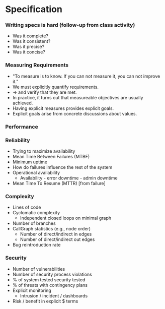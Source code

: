 # Specification

### Writing specs is hard (follow-up from class activity)

- Was it complete?
- Was it consistent?
- Was it precise?
- Was it concise?

### Measuring Requirements

- "To measure is to know. If you can not measure it, you can not improve it."
- We must explicitly quantify requirements.
- -> and verify that they are met.
- In practice, it turns out that measureable objectives are usually achieved.
- Having explicit measures provides explicit goals.
- Explicit goals arise from concrete discussions about values.

### Performance

### Reliability

- Trying to maximize availability
- Mean Time Between Failures (MTBF)
- Minimum uptime
- How do failures influence the rest of the system
- Operational availability
  - Availability - error downtime - admin downtime
- Mean Time To Resume (MTTR) [from failure]

### Complexity

- Lines of code
- Cyclomatic complexity
  - Independent closed loops on minimal graph
- Number of branches
- CallGraph statistics (e.g., node order)
  - Number of direct/indirect in edges
  - Number of direct/indirect out edges
- Bug reintroduction rate

### Security

- Number of vulnerabilities
- Number of security process violations
- % of system tested security tested
- % of threats with contingency plans
- Explicit monitoring
  - Intrusion / incident / dashboards
- Risk / benefit in explicit $ terms



